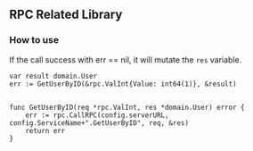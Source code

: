 ## RPC Related Library

### How to use

If the call success with err == nil, it will mutate the `res` variable.
```
var result domain.User
err := GetUserByID(&rpc.ValInt{Value: int64(1)}, &result)


func GetUserByID(req *rpc.ValInt, res *domain.User) error {
	err := rpc.CallRPC(config.serverURL, config.ServiceName+".GetUserByID", req, &res)
	return err
}
```
